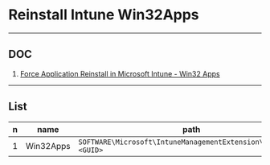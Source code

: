 # Reinstall Intune Win32Apps

---

## DOC
1. [Force Application Reinstall in Microsoft Intune - Win32 Apps](https://www.deploymentresearch.com/force-application-reinstall-in-microsoft-intune-win32-apps/)

---

## List
|n|name|path|e.g.|O/P|
|-|----|----|----|---|
|1|Win32Apps|`SOFTWARE\Microsoft\IntuneManagementExtension\Win32Apps\<GUID>` ||
